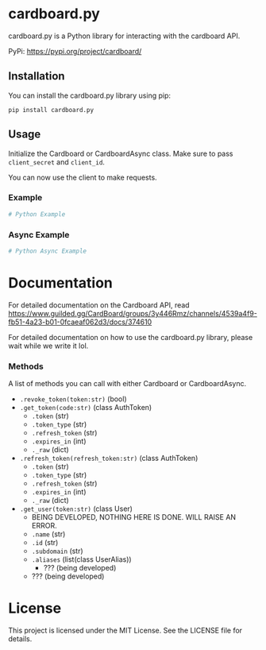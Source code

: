 # cardboard.py

cardboard.py is a Python library for interacting with the cardboard API.

PyPi: https://pypi.org/project/cardboard/

## Installation

You can install the cardboard.py library using pip:

`pip install cardboard.py`

## Usage

Initialize the Cardboard or CardboardAsync class. Make sure to pass `client_secret` and `client_id`.

You can now use the client to make requests.

### Example

```python
# Python Example
```

### Async Example
```python
# Python Async Example
```

# Documentation
For detailed documentation on the Cardboard API, read https://www.guilded.gg/CardBoard/groups/3y446Rmz/channels/4539a4f9-fb51-4a23-b01-0fcaeaf062d3/docs/374610

For detailed documentation on how to use the cardboard.py library, please wait while we write it lol.

### Methods
A list of methods you can call with either Cardboard or CardboardAsync.
- `.revoke_token(token:str)` (bool)
- `.get_token(code:str)` (class AuthToken)
    - `.token` (str)
    - `.token_type` (str)
    - `.refresh_token` (str)
    - `.expires_in` (int)
    - `._raw` (dict)
- `.refresh_token(refresh_token:str)` (class AuthToken)
    - `.token` (str)
    - `.token_type` (str)
    - `.refresh_token` (str)
    - `.expires_in` (int)
    - `._raw` (dict)
- `.get_user(token:str)` (class User)
    - BEING DEVELOPED, NOTHING HERE IS DONE. WILL RAISE AN ERROR.
    - `.name` (str)
    - `.id` (str)
    - `.subdomain` (str)
    - `.aliases` (list(class UserAlias))
        - ??? (being developed)
    - ??? (being developed)

# License
This project is licensed under the MIT License. See the LICENSE file for details.
